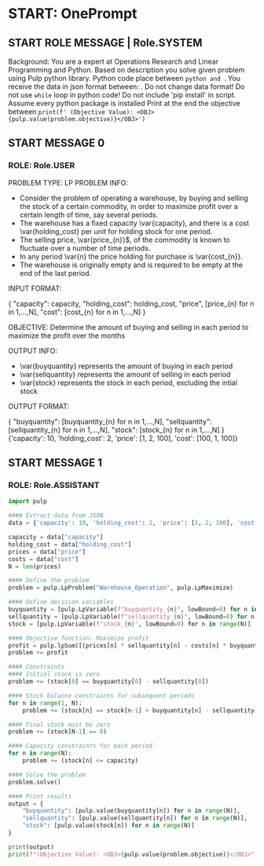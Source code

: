 # START: OnePrompt 
## START ROLE MESSAGE | Role.SYSTEM 
Background: You are a expert at Operations Research and Linear Programming and Python. Based on description you solve given problem using Pulp python library. Python code place between ```python and ```. You receive the data in json format between: <DATA></DATA>. Do not change data format! Do not use `while` loop in python code! Do not include 'pip install' in script. Assume every python package is installed Print at the end the objective between <OBJ></OBJ> `print(f' (Objective Value): <OBJ>{pulp.value(problem.objective)}</OBJ>')`  
## START MESSAGE 0 
### ROLE: Role.USER
<DESCRIPTION>
PROBLEM TYPE: LP
PROBLEM INFO:

- Consider the problem of operating a warehouse, by buying and selling the stock of a certain commodity, in order to maximize profit over a certain length of time, say several periods.
- The warehouse has a fixed capacity \var{capacity}, and there is a cost \var{holding_cost} per unit for holding stock for one period.
- The selling price, \var{price_{n}}$, of the commodity is known to fluctuate over a number of time periods. 
- In any period \var{n} the price holding for purchase is \var{cost_{n}}.
- The warehouse is originally empty and is required to be empty at the end of the last period.

INPUT FORMAT:

{
	"capacity": capacity,
	"holding_cost": holding_cost,
	"price", [price_{n} for n in 1,...,N],
	"cost": [cost_{n} for n in 1,...,N]
}


OBJECTIVE: Determine the amount of buying and selling in each period to maximize the profit over the months

OUTPUT INFO:

- \var{buyquantity} represents the amount of buying in each period
- \var{sellquantity} represents the amount of selling in each period
- \var{stock} represents the stock in each period, excluding the intial stock

OUTPUT FORMAT:

{
	"buyquantity": [buyquantity_{n} for n in 1,...,N],
	"sellquantity": [sellquantity_{n} for n in 1,...,N],
	"stock": [stock_{n} for n in 1,...,N]
}
</DESCRIPTION>
<DATA>
{'capacity': 10, 'holding_cost': 2, 'price': [1, 2, 100], 'cost': [100, 1, 100]}</DATA>


## START MESSAGE 1 
### ROLE: Role.ASSISTANT
```python
import pulp

#### Extract data from JSON
data = {'capacity': 10, 'holding_cost': 2, 'price': [1, 2, 100], 'cost': [100, 1, 100]}

capacity = data["capacity"]
holding_cost = data["holding_cost"]
prices = data["price"]
costs = data["cost"]
N = len(prices)

#### Define the problem
problem = pulp.LpProblem("Warehouse_Operation", pulp.LpMaximize)

#### Define decision variables
buyquantity = [pulp.LpVariable(f"buyquantity_{n}", lowBound=0) for n in range(N)]
sellquantity = [pulp.LpVariable(f"sellquantity_{n}", lowBound=0) for n in range(N)]
stock = [pulp.LpVariable(f"stock_{n}", lowBound=0) for n in range(N)]

#### Objective function: Maximize profit
profit = pulp.lpSum([(prices[n] * sellquantity[n] - costs[n] * buyquantity[n] - holding_cost * stock[n]) for n in range(N)])
problem += profit

#### Constraints
#### Initial stock is zero
problem += (stock[0] == buyquantity[0] - sellquantity[0])

#### Stock balance constraints for subsequent periods
for n in range(1, N):
    problem += (stock[n] == stock[n-1] + buyquantity[n] - sellquantity[n])

#### Final stock must be zero
problem += (stock[N-1] == 0)

#### Capacity constraints for each period
for n in range(N):
    problem += (stock[n] <= capacity)

#### Solve the problem
problem.solve()

#### Print results
output = {
    "buyquantity": [pulp.value(buyquantity[n]) for n in range(N)],
    "sellquantity": [pulp.value(sellquantity[n]) for n in range(N)],
    "stock": [pulp.value(stock[n]) for n in range(N)]
}

print(output)
print(f"(Objective Value): <OBJ>{pulp.value(problem.objective)}</OBJ>")
```

